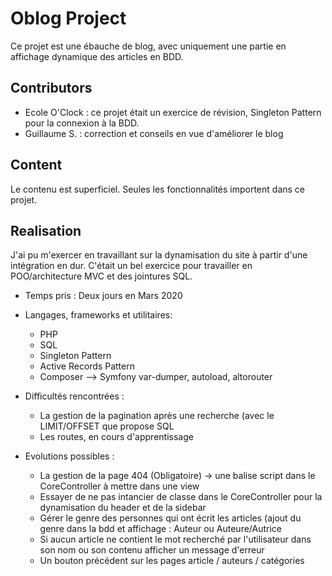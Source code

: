 # Oblog Project

Ce projet est une ébauche de blog, avec uniquement une partie en affichage dynamique des articles en BDD. 

Contributors
--
- Ecole O'Clock : ce projet était un exercice de révision, Singleton Pattern pour la connexion à la BDD.
- Guillaume S. : correction et conseils en vue d'améliorer le blog

Content
--
Le contenu est superficiel. Seules les fonctionnalités importent dans ce projet. 

Realisation
--

J'ai pu m'exercer en travaillant sur la dynamisation du site à partir d'une intégration en dur. 
C'était un bel exercice pour travailler en POO/architecture MVC et des jointures SQL. 

- Temps pris : Deux jours en  Mars 2020
  
- Langages, frameworks et utilitaires:
  - PHP
  - SQL
  - Singleton Pattern
  - Active Records Pattern
  - Composer --> Symfony var-dumper, autoload, altorouter


- Difficultés rencontrées :
    - La gestion de la pagination après une recherche (avec le LIMIT/OFFSET que propose SQL
    - Les routes, en cours d'apprentissage 

- Evolutions possibles :
  - La gestion de la page 404 (Obligatoire) -> une balise script dans le CoreController à mettre dans une view
  - Essayer de ne pas intancier de classe dans le CoreController pour la dynamisation du header et de la sidebar
  - Gérer le genre des personnes qui ont écrit les articles (ajout du genre dans la bdd et affichage : Auteur ou Auteure/Autrice
  - Si aucun article ne contient le mot recherché par l'utilisateur dans son nom ou son contenu afficher un message d'erreur
  - Un bouton précédent sur les pages article / auteurs / catégories